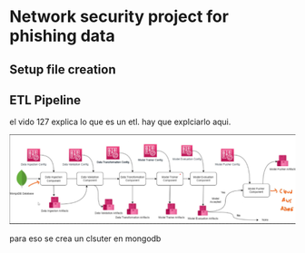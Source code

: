 # Network security project for phishing data

## Setup file creation



## ETL Pipeline


el vido 127 explica lo que es un etl. hay que explciarlo aqui.

![alt text](image.png)

para eso se crea un clsuter en mongodb